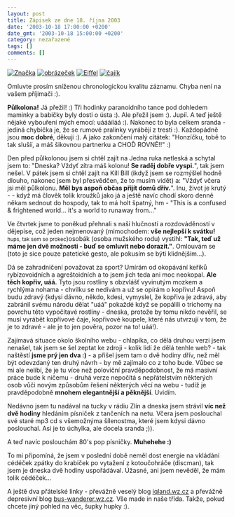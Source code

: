 ```yaml
---
layout: post
title: Zápisek ze dne 18. října 2003
date: '2003-10-18 17:00:00 +0200'
date_gmt: '2003-10-18 15:00:00 +0200'
category: nezařazené
tags: []
comments: []
---
```

<div >  <a href="%base_url%/assets/old-images/znacka.jpg"><img alt="Značka" src="%base_url%/assets/old-images/znacka.jpg"></a>  <a href="%base_url%/assets/old-images/obrazecek.jpg"><img alt="obrázeček" src="%base_url%/assets/old-images/obrazecek.jpg"></a>  <a href="%base_url%/assets/old-images/eiffel.jpg"><img alt="Eiffel" src="%base_url%/assets/old-images/eiffel.jpg"></a>  <a href="%base_url%/assets/old-images/cajik.jpg"><img alt="čajík" src="%base_url%/assets/old-images/cajik.jpg"></a>  </div>
<p>Omluvte prosím sníženou chronologickou kvalitu záznamu. Chyba není na vašem příjimači :).</p>
<p><strong>Půlkolona!</strong> Já přežil! :) Tři hodinky paranoidního tance pod dohledem maminky a babičky  byly dosti o ústa :). Ale přežil jsem :). Jupíí. A teď ještě nějaké vybouření mých  emocí: uáááííáá :). Nakonec to byla celkem sranda - jediná chybička je, že se rumové  pralinky vyrábějí z tresti :). Každopádně jsou <strong>moc dobré</strong>, děkuji :). A jako zakončení malý citátek:  "Honzíčku, tobě to tak slušíí, a máš šikovnou partnerku a CHOĎ ROVNĚ!!" :)</p>
<p>Den před půlkolonou jsem si chtěl zajít na Jedna ruka netleská a schytal jsem to: "Dneska?  Vždyť zítra máš kolonu! <strong>Se raděj dobře vyspi.</strong>", tak jsem nešel. V pátek jsem si chtěl zajít na  Kill Bill (ikdyž jsem se rozmýšlel hodně dlouho, nakonec jsem byl přesvědčen, že to musím vidět)  a: "Vždyť včera jsi měl půlkolonu. <strong>Měl bys aspoň občas přijít domů dřív.</strong>". Inu, život je krutý -  - když má člověk tolik kroužků jako já a ještě navíc chodí skoro denně někam sednout do hospody, tak to  má holt špatný, hm -  "This is a confused &amp; frightened world... it's a world to runaway from..."</p>
<p>Ve čtvrtek jsme to poněkud přehnali s naší hlučností a rozdováděností v dějepise, což jeden  nejmenovaný (mimochodem: <strong>vše nejlepší k svátku!</strong> <small>hups, tak sem se prokec</small>)osobák (osoba mužského rodu) vystihl: <strong>"Tak, teď už máme jen dvě možnosti - buď se  omluvit nebo dorazit."</strong>. Omlouvám se (toto je sice pouze patetické gesto, ale pokusím se býti  klidnějším...).</p>
<p>Dá se zahradničení považovat za sport? Umírám od okopávání keříků rybízovoidních a agreštoidních  a to jsem jich teda ani moc neokopal. <strong>Ale těch kopřiv, uáá.</strong> Tyto jsou rostliny s obzvlášť vyvinutým  mozkem a rychlýma nohama - chvilku se nedívám a už se opírám o kopřivu! Aspoň budu zdravý (kdysi dávno,  někdo, kdesi, vymyslel, že kopřiva je zdravá, aby zabránil svému národu dělat "uáá" pokaždé  když se popálili o trichomy na povrchu této vypočítavé rostliny - dneska, protože by tomu  nikdo nevěřil, se musí vyrábět kopřivové čaje, kopřivové koupele, které nás utvrzují v tom, že je to zdravé  - ale je to jen pověra, pozor na to! uáá!).</p>
<p>Zajímavá situace okolo školního webu - chlapíka, co dělá druhou verzi jsem nenašel, tak jsem se  šel zeptat ke zdroji - kolik lidí že dělá tenhle web? - tak naštěstí <strong>jsme prý jen dva :)</strong> - a přišel  jsem tam o dvě hodiny dřív, než měl být odevzdaný ten druhý návrh - by mě zajímalo co z toho bude.  Vůbec se mi ale nelíbí, že je tu více než poloviční pravděpodobnost, že má masivní práce bude k ničemu  - druhá verze nepočítá s nepřátelstvím některých osob vůči novým způsobům řešení některých věcí na webu  - tudíž je pravděpodobně <strong>mnohem elegantnější a pěknější</strong>. Uvidím.</p>
<p>Nedávno jsem tu nadával na tucky v rádiu Zlín a dneska jsem strávil <strong>víc než dvě hodiny</strong> hledáním písniček  z tančeních na netu. Včera jsem poslouchal své staré mp3 cd s všemožnýma šílenostma, které jsem  kdysi dávno poslouchal. Asi je to úchylka, ale docela sranda ;)).</p>
<p>A teď navíc poslouchám 80's pop písničky. <strong>Muhehehe :)</strong></p>
<p>To mi připomíná, že jsem v poslední době neměl dost energie na vkládání cédéček zpátky do krabiček  po vytažení z kotoučohráče (discman), tak jsem je dneska dvě hodiny uspořádával. Úžasné, ani jsem nevěděl,  že mám tolik cédéček...</p>
<p>A ještě dva přátelské linky - převážně veselý blog <a href="http://iqland.wz.cz">iqland.wz.cz</a>  a převážně depresivní blog <a href="http://bus-wanderer.wz.cz">bus-wanderer.wz.cz</a>. Vše made in naše třída.  Takže, pokud chcete jiný pohled na věc, šupky hupky :).</p>
